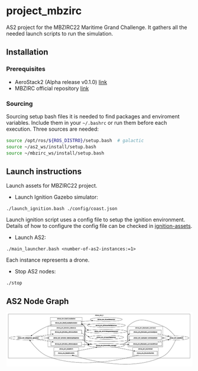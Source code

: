 # project_mbzirc

AS2 project for the MBZIRC22 Maritime Grand Challenge. It gathers all the needed launch scripts to run the simulation.

## Installation

### Prerequisites

* AeroStack2 (Alpha release v0.1.0) [link](https://github.com/aerostack2-developers/aerostack2/wiki/Install-Aerostack2)
* MBZIRC official repository [link](https://github.com/osrf/mbzirc#installation-from-source)

### Sourcing

Sourcing setup bash files it is needed to find packages and enviroment variables. Include them in your `~/.bashrc` or run them before each execution. Three sources are needed:

```bash
source /opt/ros/${ROS_DISTRO}/setup.bash  # galactic
source ~/as2_ws/install/setup.bash
source ~/mbzirc_ws/install/setup.bash
```

## Launch instructions 

Launch assets for MBZIRC22 project.

- Launch Ignition Gazebo simulator:
```
./launch_ignition.bash ./config/coast.json
```
Launch ignition script uses a config file to setup the ignition environment. Details of how to configure the config file can be checked in [ignition-assets](https://github.com/aerostack2-developers/ignition_assets#config-file).


- Launch AS2:
```
./main_launcher.bash <number-of-as2-instances:=1>
```
Each instance represents a drone.


- Stop AS2 nodes:
```
./stop
```

## AS2 Node Graph

![as2-node-graph](docs/as2v010_2.png)
